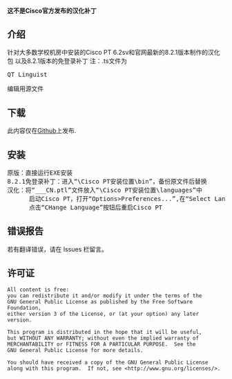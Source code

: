 
#### 这不是Cisco官方发布的汉化补丁

## 介绍

针对大多数学校机房中安装的Cisco PT 6.2sv和官网最新的8.2.1版本制作的汉化包
以及8.2.1版本的免登录补丁
注：.ts文件为<pre>QT Linguist</pre>编辑用源文件

## 下载

此内容仅在[Github](https://github.com/Hu-Tao-0715/Cisco-PT_ZH-CN/releases)上发布.

## 安装

<pre>原版：直接运行EXE安装
8.2.1免登录补丁：进入“\Cisco PT安装位置\bin”，备份原文件后替换
汉化：将“___CN.ptl”文件放入“\Cisco PT安装位置\languages”中
      启动Cisco PT，打开“Options>Preferences...”,在“Select Language”栏中选中“___CN.ptl”
      点击“CHange Language”按钮后重启Cisco PT</pre>

## 错误报告

若有翻译错误，请在 Issues 栏留言。


## 许可证

    All content is free:
    you can redistribute it and/or modify it under the terms of the
    GNU General Public License as published by the Free Software Foundation,
    either version 3 of the License, or (at your option) any later version.

    This program is distributed in the hope that it will be useful,
    but WITHOUT ANY WARRANTY; without even the implied warranty of
    MERCHANTABILITY or FITNESS FOR A PARTICULAR PURPOSE.  See the
    GNU General Public License for more details.

    You should have received a copy of the GNU General Public License
    along with this program.  If not, see <http://www.gnu.org/licenses/>.